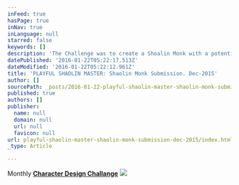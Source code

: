 ```yaml
---
inFeed: true
hasPage: true
inNav: true
inLanguage: null
starred: false
keywords: []
description: 'The Challenge was to create a Shoalin Monk with a potential sidekick character. '
datePublished: '2016-01-22T05:22:17.513Z'
dateModified: '2016-01-22T05:22:12.961Z'
title: 'PLAYFUL SHAOLIN MASTER: Shaolin Monk Submission. Dec-2015'
author: []
sourcePath: _posts/2016-01-22-playful-shaolin-master-shaolin-monk-submission-dec-2015.md
published: true
authors: []
publisher:
  name: null
  domain: null
  url: null
  favicon: null
url: playful-shaolin-master-shaolin-monk-submission-dec-2015/index.html
_type: Article

---
```

Monthly **[Character Design Challange][0]**
![](https://the-grid-user-content.s3-us-west-2.amazonaws.com/34eb9452-1935-4b52-a8bf-23e698bab403.jpg)

[0]: https://www.facebook.com/groups/CharacterDesignChallenge/